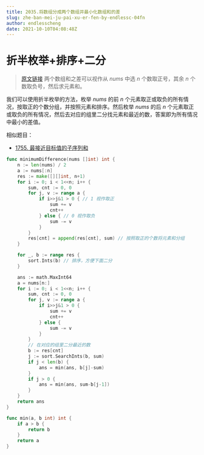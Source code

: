 ```yaml
---
title: 2035.将数组分成两个数组并最小化数组和的差
slug: zhe-ban-mei-ju-pai-xu-er-fen-by-endlessc-04fn
author: endlesscheng
date: 2021-10-10T04:08:48Z
---
```

# 折半枚举+排序+二分
 
> [原文链接](https://leetcode.cn/problems/partition-array-into-two-arrays-to-minimize-sum-difference/solution/zhe-ban-mei-ju-pai-xu-er-fen-by-endlessc-04fn)
两个数组和之差可以视作从 $\textit{nums}$ 中选 $n$ 个数取正号，其余 $n$ 个数取负号，然后求元素和。

我们可以使用折半枚举的方法，枚举 $\textit{nums}$ 的前 $n$ 个元素取正或取负的所有情况，按取正的个数分组，并按照元素和排序。然后枚举 $\textit{nums}$ 的后 $n$ 个元素取正或取负的所有情况，然后去对应的组里二分找元素和最近的数，答案即为所有情况中最小的差值。

相似题目：

- [1755. 最接近目标值的子序列和](https://leetcode-cn.com/problems/closest-subsequence-sum/)

```go
func minimumDifference(nums []int) int {
	n := len(nums) / 2
	a := nums[:n]
	res := make([][]int, n+1)
	for i := 0; i < 1<<n; i++ {
		sum, cnt := 0, 0
		for j, v := range a {
			if i>>j&1 > 0 { // 1 视作取正
				sum += v
				cnt++
			} else { // 0 视作取负
				sum -= v
			}
		}
		res[cnt] = append(res[cnt], sum) // 按照取正的个数将元素和分组
	}

	for _, b := range res {
		sort.Ints(b) // 排序，方便下面二分
	}

	ans := math.MaxInt64
	a = nums[n:]
	for i := 0; i < 1<<n; i++ {
		sum, cnt := 0, 0
		for j, v := range a {
			if i>>j&1 > 0 {
				sum += v
				cnt++
			} else {
				sum -= v
			}
		}
		// 在对应的组里二分最近的数
		b := res[cnt]
		j := sort.SearchInts(b, sum)
		if j < len(b) {
			ans = min(ans, b[j]-sum)
		}
		if j > 0 {
			ans = min(ans, sum-b[j-1])
		}
	}
	return ans
}

func min(a, b int) int {
	if a > b {
		return b
	}
	return a
}
```

